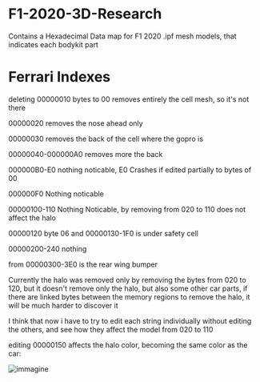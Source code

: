 # F1-2020-3D-Research
Contains a Hexadecimal Data map for F1 2020 .ipf mesh models, that indicates each bodykit part

# Ferrari Indexes

deleting 00000010 bytes to 00 removes entirely the cell mesh, so it's not there

00000020 removes the nose ahead only

00000030 removes the back of the cell where the gopro is

00000040-000000A0 removes more the back

000000B0-E0 nothing noticable, E0 Crashes if edited partially to bytes of 00

000000F0 Nothing noticable

00000100-110 Nothing Noticable, by removing from 020 to 110 does not affect the halo

00000120 byte 06 and 00000130-1F0 is under safety cell

00000200-240 nothing

from 00000300-3E0 is the rear wing bumper

Currently the halo was removed only by removing the bytes from 020 to 120, but it doesn't remove only the halo, but also some other car parts, if there are linked bytes between the memory regions to remove the halo, it will be much harder to discover it

I think that now i have to try to edit each string individually without editing the others, and see how they affect the model from 020 to 110

editing 00000150 affects the halo color, becoming the same color as the car: 

![immagine](https://user-images.githubusercontent.com/30447649/183149722-3f1aa4e7-cd17-4568-92d6-c8984db78bc8.png)


